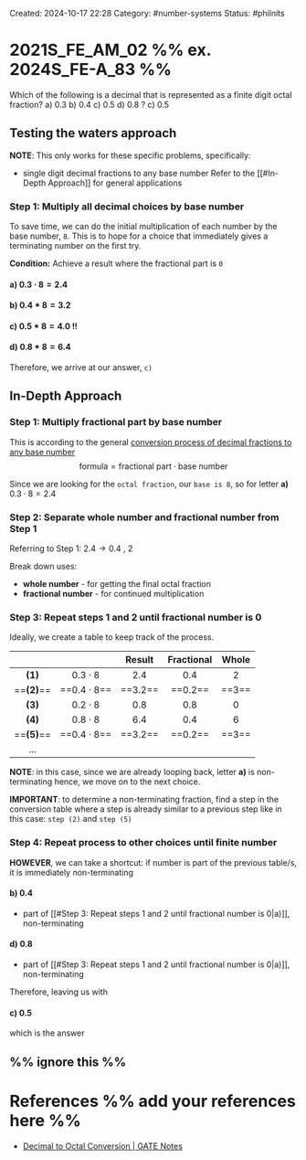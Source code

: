 Created: 2024-10-17 22:28
Category: #number-systems 
Status: #philnits



# 2021S_FE_AM_02 %% ex. 2024S_FE-A_83 %%

Which of the following is a decimal that is represented as a finite digit octal fraction?
a) $0.3$
b) $0.4$
c) $0.5$
d) $0.8$
? 
c) $0.5$

## Testing the waters approach

**NOTE**: This only works for these specific problems, specifically:
- single digit decimal fractions to any base number
Refer to the [[#In-Depth Approach]] for general applications
### Step 1: Multiply all decimal choices by base number
To save time, we can do the initial multiplication of each number by the base number, `8`. This is to hope for a choice that immediately gives a terminating number on the first try.

**Condition:** Achieve a result where the fractional part is `0`
#### a) $0.3\cdot 8 = 2.4$
#### b) $0.4*8 = 3.2$
#### c) $0.5*8 = 4.0$ !!
#### d) $0.8*8 = 6.4$

Therefore, we arrive at our answer, `c)`

## In-Depth Approach
### Step 1: Multiply fractional part by base number
This is according to the general [conversion process of decimal fractions to any base number](https://byjus.com/gate/decimal-to-octal-conversion-notes/#case-02-in-the-case-of-numbers-that-carry-a-fractional-par)
$$\text{formula} = \text{fractional part} \cdot \text{base number}$$

Since we are looking for the `octal fraction`, our `base is 8`, so for letter **a)**
$0.3 \cdot 8 = 2.4$

### Step 2: Separate whole number and fractional number from Step 1
Referring to Step 1:
$2.4 \rightarrow 0.4$ , $2$

Break down uses:
- **whole number** - for getting the final octal fraction
- **fractional number** - for continued multiplication
### Step 3: Repeat steps 1 and 2 until fractional number is 0
Ideally, we create a table to keep track of the process.

|             |                  |  Result   | Fractional |  Whole  |
| :---------: | :--------------: | :-------: | :--------: | :-----: |
|   **(1)**   |   $0.3\cdot 8$   |   $2.4$   |   $0.4$    |   $2$   |
| ==**(2)**== | ==$0.4\cdot 8$== | ==$3.2$== | ==$0.2$==  | ==$3$== |
|   **(3)**   |   $0.2\cdot 8$   |   $0.8$   |   $0.8$    |   $0$   |
|   **(4)**   |  $0.8 \cdot 8$   |   $6.4$   |   $0.4$    |   $6$   |
| ==**(5)**== | ==$0.4\cdot 8$== | ==$3.2$== | ==$0.2$==  | ==$3$== |
|     ...     |                  |           |            |         |

**NOTE**: in this case, since we are already looping back, letter **a)** is non-terminating hence, we move on to the next choice.

**IMPORTANT**: to determine a non-terminating fraction, find a step in the conversion table where a step is already similar to a previous step like in this case: `step (2)` and `step (5)`

### Step 4: Repeat process to other choices until finite number
**HOWEVER**, we can take a shortcut:
	if number is part of the previous table/s, it is immediately non-terminating
#### b) 0.4
- part of [[#Step 3: Repeat steps 1 and 2 until fractional number is 0|a)]], non-terminating
#### d) 0.8
- part of [[#Step 3: Repeat steps 1 and 2 until fractional number is 0|a)]], non-terminating

Therefore, leaving us with
#### c) 0.5

which is the answer

%% ignore this %%
---









# References %% add your references here %%
- [Decimal to Octal Conversion | GATE Notes](https://byjus.com/gate/decimal-to-octal-conversion-notes/#case-02-in-the-case-of-numbers-that-carry-a-fractional-part)